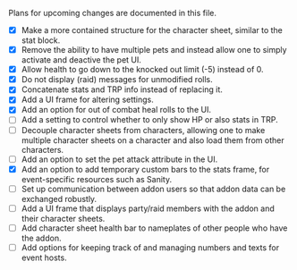 Plans for upcoming changes are documented in this file.

- [x] Make a more contained structure for the character sheet, similar to the stat
block.
- [x] Remove the ability to have multiple pets and instead allow one to simply
activate and deactive the pet UI.
- [x] Allow health to go down to the knocked out limit (-5) instead of 0.
- [x] Do not display (raid) messages for unmodified rolls.
- [x] Concatenate stats and TRP info instead of replacing it.
- [x] Add a UI frame for altering settings.
- [x] Add an option for out of combat heal rolls to the UI.
- [ ] Add a setting to control whether to only show HP or also stats in TRP.
- [ ] Decouple character sheets from characters, allowing one to make multiple
character sheets on a character and also load them from other characters.
- [ ] Add an option to set the pet attack attribute in the UI.
- [x] Add an option to add temporary custom bars to the stats frame, for
event-specific resources such as Sanity.
- [ ] Set up communication between addon users so that addon data can be exchanged
robustly.
- [ ] Add a UI frame that displays party/raid members with the addon and their
character sheets.
- [ ] Add character sheet health bar to nameplates of other people who have the
addon.
- [ ] Add options for keeping track of and managing numbers and texts for event
hosts.
